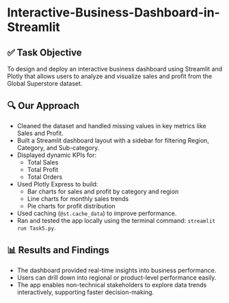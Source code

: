 # Interactive-Business-Dashboard-in-Streamlit

## ✅ Task Objective
To design and deploy an interactive business dashboard using Streamlit and Plotly that allows users to analyze and visualize sales and profit from the Global Superstore dataset.

## 🔍 Our Approach
- Cleaned the dataset and handled missing values in key metrics like Sales and Profit.
- Built a Streamlit dashboard layout with a sidebar for filtering Region, Category, and Sub-category.
- Displayed dynamic KPIs for:
  - Total Sales
  - Total Profit
  - Total Orders
- Used Plotly Express to build:
  - Bar charts for sales and profit by category and region
  - Line charts for monthly sales trends
  - Pie charts for profit distribution
- Used caching (`@st.cache_data`) to improve performance.
- Ran and tested the app locally using the terminal command: `streamlit run Task5.py`.

## 📊 Results and Findings
- The dashboard provided real-time insights into business performance.
- Users can drill down into regional or product-level performance easily.
- The app enables non-technical stakeholders to explore data trends interactively, supporting faster decision-making.
